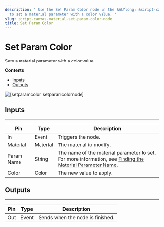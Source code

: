 ```yaml
---
description: ' Use the Set Param Color node in the &ALYlong; &script-canvas; editor
  to set a material parameter with a color value. '
slug: script-canvas-material-set-param-color-node
title: Set Param Color
---
```

# Set Param Color<a name="script-canvas-material-set-param-color-node"></a>

Sets a material parameter with a color value\.

**Contents**
+ [Inputs](#script-canvas-material-set-param-color-node-input)
+ [Outputs](#script-canvas-material-set-param-color-node-output)

![\[setparamcolor, setparamcolornode\]](/images/userguide/scripting/script-canvas/scriptcanvasnodes/script-canvas-set-param-color-node.png)

## Inputs<a name="script-canvas-material-set-param-color-node-input"></a>


****  

| Pin | Type | Description | 
| --- | --- | --- | 
| In | Event | Triggers the node\. | 
| Material | Material |  The material to modify\.  | 
| Param Name | String |  The name of the material parameter to set\. For more information, see [Finding the Material Parameter Name](material-param-names.md)\.  | 
| Color | Color |  The new value to apply\.  | 

## Outputs<a name="script-canvas-material-set-param-color-node-output"></a>


****  

| Pin | Type | Description | 
| --- | --- | --- | 
| Out | Event | Sends when the node is finished\. | 